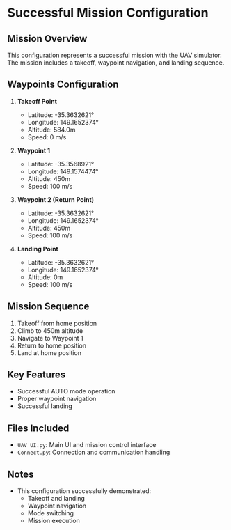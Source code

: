 # Successful Mission Configuration

## Mission Overview
This configuration represents a successful mission with the UAV simulator. The mission includes a takeoff, waypoint navigation, and landing sequence.

## Waypoints Configuration
1. **Takeoff Point**
   - Latitude: -35.3632621°
   - Longitude: 149.1652374°
   - Altitude: 584.0m
   - Speed: 0 m/s

2. **Waypoint 1**
   - Latitude: -35.3568921°
   - Longitude: 149.1574474°
   - Altitude: 450m
   - Speed: 100 m/s

3. **Waypoint 2 (Return Point)**
   - Latitude: -35.3632621°
   - Longitude: 149.1652374°
   - Altitude: 450m
   - Speed: 100 m/s

4. **Landing Point**
   - Latitude: -35.3632621°
   - Longitude: 149.1652374°
   - Altitude: 0m
   - Speed: 100 m/s

## Mission Sequence
1. Takeoff from home position
2. Climb to 450m altitude
3. Navigate to Waypoint 1
4. Return to home position
5. Land at home position

## Key Features
- Successful AUTO mode operation
- Proper waypoint navigation
- Successful landing

## Files Included
- `UAV UI.py`: Main UI and mission control interface
- `Connect.py`: Connection and communication handling

## Notes
- This configuration successfully demonstrated:
  - Takeoff and landing
  - Waypoint navigation
  - Mode switching
  - Mission execution 
